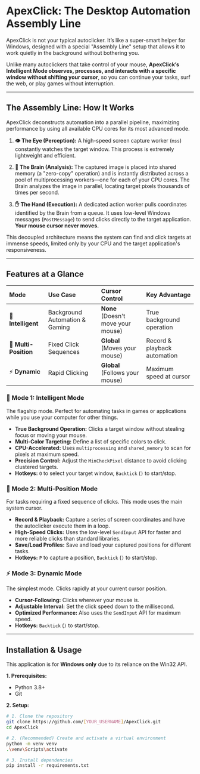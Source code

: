 # ApexClick: The Desktop Automation Assembly Line

ApexClick is not your typical autoclicker. It’s like a super-smart helper for Windows, designed with a special "Assembly Line" setup that allows it to work quietly in the background without bothering you.

Unlike many autoclickers that take control of your mouse, **ApexClick’s Intelligent Mode observes, processes, and interacts with a specific window without shifting your cursor**, so you can continue your tasks, surf the web, or play games without interruption.

---

## The Assembly Line: How It Works

ApexClick deconstructs automation into a parallel pipeline, maximizing performance by using all available CPU cores for its most advanced mode.

1.  **👁️ The Eye (Perception):** A high-speed screen capture worker (`mss`) constantly watches the target window. This process is extremely lightweight and efficient.

2.  **🧠 The Brain (Analysis):** The captured image is placed into shared memory (a "zero-copy" operation) and is instantly distributed across a pool of multiprocessing workers—one for each of your CPU cores. The Brain analyzes the image in parallel, locating target pixels thousands of times per second.

3.  **✋ The Hand (Execution):** A dedicated action worker pulls coordinates identified by the Brain from a queue. It uses low-level Windows messages (`PostMessage`) to send clicks directly to the target application. **Your mouse cursor never moves.**

This decoupled architecture means the system can find and click targets at immense speeds, limited only by your CPU and the target application's responsiveness.

---

## Features at a Glance

| Mode | Use Case | Cursor Control | Key Advantage |
| :--- | :--- | :--- | :--- |
| 🤖 **Intelligent** | Background Automation & Gaming | **None** (Doesn't move your mouse) | True background operation |
| 🎯 **Multi-Position** | Fixed Click Sequences | **Global** (Moves your mouse) | Record & playback automation |
| ⚡ **Dynamic** | Rapid Clicking | **Global** (Follows your mouse) | Maximum speed at cursor |

### 🤖 Mode 1: Intelligent Mode

The flagship mode. Perfect for automating tasks in games or applications while you use your computer for other things.

*   **True Background Operation:** Clicks a target window without stealing focus or moving your mouse.
*   **Multi-Color Targeting:** Define a list of specific colors to click.
*   **CPU-Accelerated:** Uses `multiprocessing` and `shared_memory` to scan for pixels at maximum speed.
*   **Precision Control:** Adjust the `MinCheckPixel` distance to avoid clicking clustered targets.
*   **Hotkeys:** `O` to select your target window, `Backtick` (`)` to start/stop.

### 🎯 Mode 2: Multi-Position Mode

For tasks requiring a fixed sequence of clicks. This mode uses the main system cursor.

*   **Record & Playback:** Capture a series of screen coordinates and have the autoclicker execute them in a loop.
*   **High-Speed Clicks:** Uses the low-level `SendInput` API for faster and more reliable clicks than standard libraries.
*   **Save/Load Profiles:** Save and load your captured positions for different tasks.
*   **Hotkeys:** `P` to capture a position, `Backtick` (`)` to start/stop.

### ⚡ Mode 3: Dynamic Mode

The simplest mode. Clicks rapidly at your current cursor position.

*   **Cursor-Following:** Clicks wherever your mouse is.
*   **Adjustable Interval:** Set the click speed down to the millisecond.
*   **Optimized Performance:** Also uses the `SendInput` API for maximum speed.
*   **Hotkeys:** `Backtick` (`)` to start/stop.

---

## Installation & Usage

This application is for **Windows only** due to its reliance on the Win32 API.

**1. Prerequisites:**
*   Python 3.8+
*   Git

**2. Setup:**
```bash
# 1. Clone the repository
git clone https://github.com/[YOUR_USERNAME]/ApexClick.git
cd ApexClick

# 2. (Recommended) Create and activate a virtual environment
python -m venv venv
.\venv\Scripts\activate

# 3. Install dependencies
pip install -r requirements.txt

